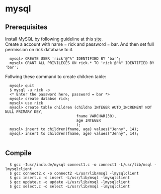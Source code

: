 # mysql

## Prerequisites
Install MySQL by following guideline at this [site](https://www.digitalocean.com/community/tutorials/how-to-install-mysql-on-ubuntu-16-04). \
Create a account with name = rick and password = bar. And then set full permission on rick database to it.
```
  mysql> CREATE USER 'rick'@"%" IDENTIFIED BY 'bar';
  mysql> GRANT ALL PRIVILEGES ON rick.* TO 'rick'@"%" IDENTIFIED BY 'bar';
 ```
Follwing these command to create children table:
```
  mysql> quit
  $ mysql -u rick -p
  <* Enter the password here, password = bar *>
  mysql> create databse rick;
  mysql> use rick
  mysql> create table children (childno INTEGER AUTO_INCREMENT NOT NULL PRIMARY KEY,
                                fname VARCHAR(30),
                                age INTEGER
                                );
  mysql> insert to children(fname, age) values("Jenny", 14);
  mysql> insert to children(fname, age) values("Jenny", 14);
  
 ```
## Compile
```
  $ gcc -Iusr/include/mysql connect1.c -o connect1 -L/usr/lib/msql -lmysqlclient
  $ gcc connect2.c -o connect2 -L/usr/lib/msql -lmysqlclient
  $ gcc insert.c -o insert -L/usr/lib/msql -lmysqlclient
  $ gcc update.c -o update -L/usr/lib/msql -lmysqlclient
  $ gcc select.c -o select -L/usr/lib/msql -lmysqlclient
 ```
